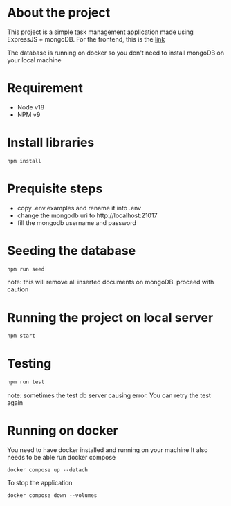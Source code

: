 # About the project
This project is a simple task management application made using ExpressJS + mongoDB.
For the frontend, this is the [link](https://github.com/ckw28502/taskflare-reactjs)

The database is running on docker so you don't need to install mongoDB on your local machine

# Requirement
- Node v18
- NPM v9

# Install libraries
```bash
npm install
```

# Prequisite steps
- copy .env.examples and rename it into .env
- change the mongodb uri to http://localhost:21017
- fill the mongodb username and password

# Seeding the database
```bash
npm run seed
```
note: this will remove all inserted documents on mongoDB. proceed with caution

# Running the project on local server
```bash
npm start
````
# Testing
```bash
npm run test
```
note: sometimes the test db server causing error. You can retry the test again

# Running on docker
You need to have docker installed and running on your machine
It also needs to be able run docker compose
```
docker compose up --detach
```

To stop the application
```
docker compose down --volumes
```
